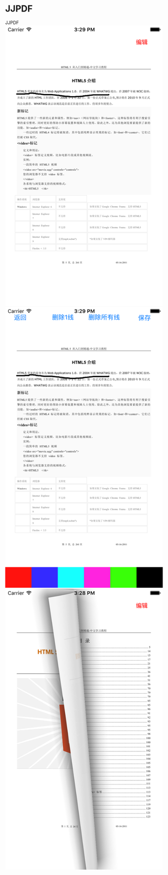 # JJPDF
JJPDF
![image](https://github.com/microcosmicDjj/JJPDF/blob/master/1.png)
![image](https://github.com/microcosmicDjj/JJPDF/blob/master/2.png)
![image](https://github.com/microcosmicDjj/JJPDF/blob/master/3.png)
